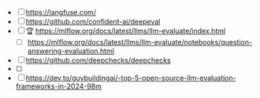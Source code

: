 - [ ] https://langfuse.com/
- [ ] https://github.com/confident-ai/deepeval
- [ ] 🏆 https://mlflow.org/docs/latest/llms/llm-evaluate/index.html
	- [ ] https://mlflow.org/docs/latest/llms/llm-evaluate/notebooks/question-answering-evaluation.html
- [ ] https://github.com/deepchecks/deepchecks
- [ ] 
- [ ] https://dev.to/guybuildingai/-top-5-open-source-llm-evaluation-frameworks-in-2024-98m